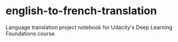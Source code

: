 # english-to-french-translation
Language translation project notebook for Udacity's Deep Learning Foundations course
